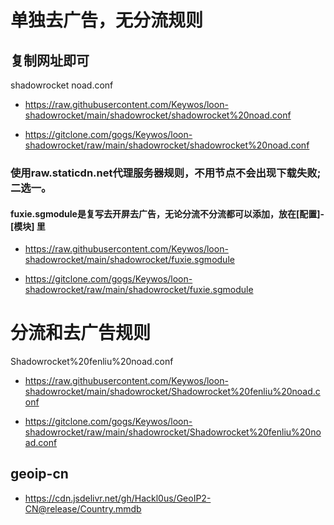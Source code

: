 
# 单独去广告，无分流规则
## 复制网址即可
 shadowrocket noad.conf
- https://raw.githubusercontent.com/Keywos/loon-shadowrocket/main/shadowrocket/shadowrocket%20noad.conf

- https://gitclone.com/gogs/Keywos/loon-shadowrocket/raw/main/shadowrocket/shadowrocket%20noad.conf
### 使用raw.staticdn.net代理服务器规则，不用节点不会出现下载失败;二选一。
#### fuxie.sgmodule是复写去开屏去广告，无论分流不分流都可以添加，放在[配置]-[模块] 里
- https://raw.githubusercontent.com/Keywos/loon-shadowrocket/main/shadowrocket/fuxie.sgmodule

- https://gitclone.com/gogs/Keywos/loon-shadowrocket/raw/main/shadowrocket/fuxie.sgmodule
# 分流和去广告规则
 Shadowrocket%20fenliu%20noad.conf
- https://raw.githubusercontent.com/Keywos/loon-shadowrocket/main/shadowrocket/Shadowrocket%20fenliu%20noad.conf

- https://gitclone.com/gogs/Keywos/loon-shadowrocket/raw/main/shadowrocket/Shadowrocket%20fenliu%20noad.conf

## geoip-cn
- https://cdn.jsdelivr.net/gh/Hackl0us/GeoIP2-CN@release/Country.mmdb

